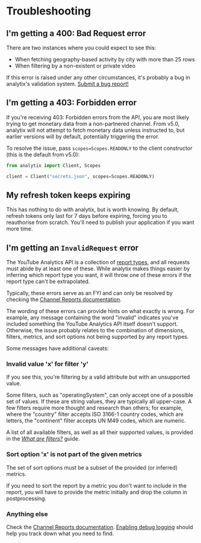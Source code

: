 # Troubleshooting

## I'm getting a 400: Bad Request error

There are two instances where you could expect to see this:

* When fetching geography-based activity by city with more than 25 rows
* When filtering by a non-existent or private video

If this error is raised under any other circumstances, it's probably a bug in analytix's validation system.
[Submit a bug report!](https://github.com/parafoxia/analytix/issues/new/choose)

## I'm getting a 403: Forbidden error

If you're receiving 403: Forbidden errors from the API, you are most likely trying to get monetary data from a non-partnered channel.
From v5.0, analytix will not attempt to fetch monetary data unless instructed to, but earlier versions will by default, potentially triggering the error.

To resolve the issue, pass `scopes=Scopes.READONLY` to the client constructor (this is the default from v5.0):

```py
from analytix import Client, Scopes

client = Client("secrets.json", scopes=Scopes.READONLY)
```

## My refresh token keeps expiring

This has nothing to do with analytix, but is worth knowing.
By default, refresh tokens only last for 7 days before expiring, forcing you to reauthorise from scratch.
You'll need to publish your application if you want more time.

## I'm getting an `InvalidRequest` error

The YouTube Analytics API is a collection of [report types](./report-types.md), and all requests must abide by at least one of these.
While analytix makes things easier by inferring which report type you want, it will throw one of these errors if the report type can't be extrapolated.

Typically, these errors serve as an FYI and can only be resolved by checking the [Channel Reports documentation](https://developers.google.com/youtube/analytics/channel_reports#video-reports).

The wording of these errors can provide hints on what exactly is wrong.
For example, any message containing the word "invalid" indicates you've included something the YouTube Analytics API itself doesn't support.
Otherwise, the issue probably relates to the combination of dimensions, filters, metrics, and sort options not being supported by any report types.

Some messages have additional caveats:

### Invalid value 'x' for filter 'y'

If you see this, you're filtering by a valid attribute but with an unsupported value.

Some filters, such as "operatingSystem", can only accept one of a possible set of values.
If these are string values, they are typically all upper-case.
A few filters require more thought and research than others; for example, where the "country" filter accepts ISO 3166-1 country codes, which are letters, the "continent" filter accepts UN M49 codes, which are numeric.

A list of all available filters, as well as all their supported values, is provided in the _[What are filters?](./filters.md)_ guide.

### Sort option 'x' is not part of the given metrics

The set of sort options must be a subset of the provided (or inferred) metrics.

If you need to sort the report by a metric you don't want to include in the report, you will have to provide the metric initially and drop the column in postprocessing.

### Anything else

Check the [Channel Reports documentation](https://developers.google.com/youtube/analytics/channel_reports#video-reports).
[Enabling debug logging](../reference/ux.md) should help you track down what you need to find.
